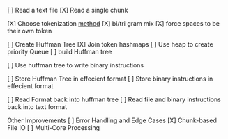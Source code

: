 [ ] Read a text file 
    [X] Read a single chunk

[X] Choose tokenization [method](https://chatgpt.com/c/66fc0932-4478-8005-9adc-1f6f0a7a17a1)
    [X] bi/tri gram mix
    [X] force spaces to be their own token

[ ] Create Huffman Tree
    [X] Join token hashmaps
    [ ] Use heap to create priority Queue
    [ ] build Huffman tree

[ ] Use huffman tree to write binary instructions

[ ] Store Huffman Tree in effecient format
[ ] Store binary instructions in effecient format 

[ ] Read Format back into huffman tree
[ ] Read file and binary instructions back into text format

Other Improvements
[ ] Error Handling and Edge Cases
[X] Chunk-based File IO
[ ] Multi-Core Processing